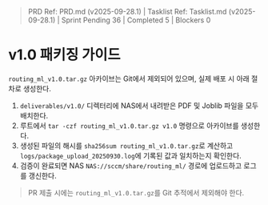 ﻿> PRD Ref: PRD.md (v2025-09-28.1) | Tasklist Ref: Tasklist.md (v2025-09-28.1) | Sprint Pending 36 | Completed 5 | Blockers 0

# v1.0 패키징 가이드

`routing_ml_v1.0.tar.gz` 아카이브는 Git에서 제외되어 있으며, 실제 배포 시 아래 절차로 생성한다.

1. `deliverables/v1.0/` 디렉터리에 NAS에서 내려받은 PDF 및 Joblib 파일을 모두 배치한다.
2. 루트에서 `tar -czf routing_ml_v1.0.tar.gz v1.0` 명령으로 아카이브를 생성한다.
3. 생성된 파일의 해시를 `sha256sum routing_ml_v1.0.tar.gz`로 계산하고 `logs/package_upload_20250930.log`에 기록된 값과 일치하는지 확인한다.
4. 검증이 완료되면 NAS `NAS://sccm/share/routing_ml/` 경로에 업로드하고 로그를 갱신한다.

> PR 제출 시에는 `routing_ml_v1.0.tar.gz`를 Git 추적에서 제외해야 한다.
